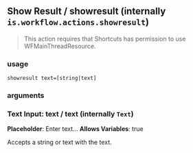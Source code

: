 
## Show Result / showresult (internally `is.workflow.actions.showresult`)


> This action requires that Shortcuts has permission to use WFMainThreadResource.

### usage
`showresult text=[string|text]`

### arguments
### Text Input: text / text (internally `Text`)
**Placeholder**: Enter text...
**Allows Variables**: true


Accepts a string 
or text
with the text.
